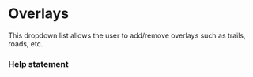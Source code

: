 # Overlays

This dropdown list allows the user to add/remove overlays such as trails, roads, etc.

### Help statement
